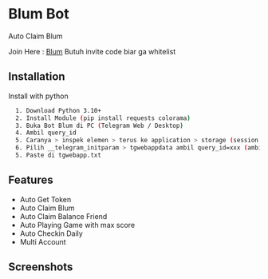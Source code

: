 
# Blum Bot
Auto Claim Blum

Join Here : [Blum](https://t.me/BlumCryptoBot/app?startapp=ref_bD9crXQTXP)
Butuh invite code biar ga whitelist



## Installation

Install with python

```bash
  1. Download Python 3.10+
  2. Install Module (pip install requests colorama)
  3. Buka Bot Blum di PC (Telegram Web / Desktop)
  4. Ambil query_id 
  5. Caranya > inspek elemen > terus ke application > storage (session storage) > pilih telegram.blum.codes
  6. Pilih __telegram_initparam > tgwebappdata ambil query_id=xxx (ambil semua) kecuali tgwebappnya
  5. Paste di tgwebapp.txt
```


## Features

- Auto Get Token
- Auto Claim Blum
- Auto Claim Balance Friend
- Auto Playing Game with max score
- Auto Checkin Daily
- Multi Account

## Screenshots


